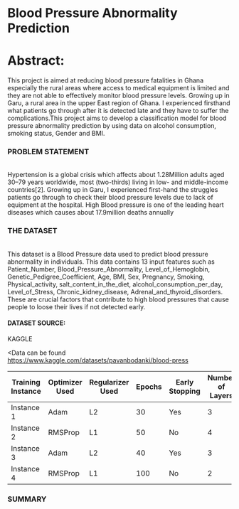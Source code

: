 # Blood Pressure Abnormality Prediction

# **Abstract:**

This project  is aimed at reducing blood pressure fatalities in Ghana especially the  rural areas where access to medical equipment is limited and they are not able to effectively monitor blood pressure levels. Growing up in Garu, a rural area in the upper East region of Ghana. I experienced firsthand what patients go through after it is detected late and they have to suffer the complications.This project aims to develop a classification model for  blood pressure abnormality prediction  by using data on alcohol consumption, smoking status, Gender and BMI. <br>

<h3>PROBLEM STATEMENT</h3> <br>
Hypertension is a global crisis which affects about 1.28Million adults aged 30–79 years worldwide, most (two-thirds) living in low- and middle-income countries[2]. Growing up in Garu, I experienced  first-hand the struggles patients go through to check their blood pressure levels due to lack of equipment at the hospital. High Blood pressure is one of the leading heart diseases which causes about 17.9million deaths annually

<h3>THE DATASET</h3> <br>
This dataset is a Blood Pressure data used to predict blood pressure abnormality in individuals. This data contains 13 input features such as
     Patient_Number, Blood_Pressure_Abnormality, Level_of_Hemoglobin,
       Genetic_Pedigree_Coefficient, Age, BMI, Sex, Pregnancy,
       Smoking, Physical_activity, salt_content_in_the_diet,
       alcohol_consumption_per_day, Level_of_Stress,
       Chronic_kidney_disease, Adrenal_and_thyroid_disorders.
 These are crucial factors that contribute to high blood pressures that cause people to loose their lives if not detected early.

<h4>DATASET SOURCE:</h4> KAGGLE <br>

<Data can be found https://www.kaggle.com/datasets/pavanbodanki/blood-press<br>


| Training Instance | Optimizer Used | Regularizer Used | Epochs | Early Stopping | Number of Layers | Learning Rate | Accuracy | F1 Score | Recall | Precision |
|-------------------|----------------|------------------|--------|-----------------|------------------|---------------|----------|----------|--------|-----------|
| Instance 1        | Adam           | L2               | 30     | Yes             | 3                | 0.001         | 0.9813   | 0.9813   | 0.9813 | 0.9839    |
| Instance 2        | RMSProp        | L1               | 50     | No              | 4                | 0.0005        | 0.8628   | 0.8610   | 0.8149 | 0.9013    |
| Instance 3        | Adam           | L2               | 40     | Yes             | 3                | 0.0001        | 0.9800   | 0.9800   | 0.9800 | 0.9803    |
| Instance 4        | RMSProp        | L1               | 100    | No              | 2                | 0.005         | 0.3688   | 0.3398   | 0.3688 | 0.3855    |


<h3>SUMMARY</h3>
